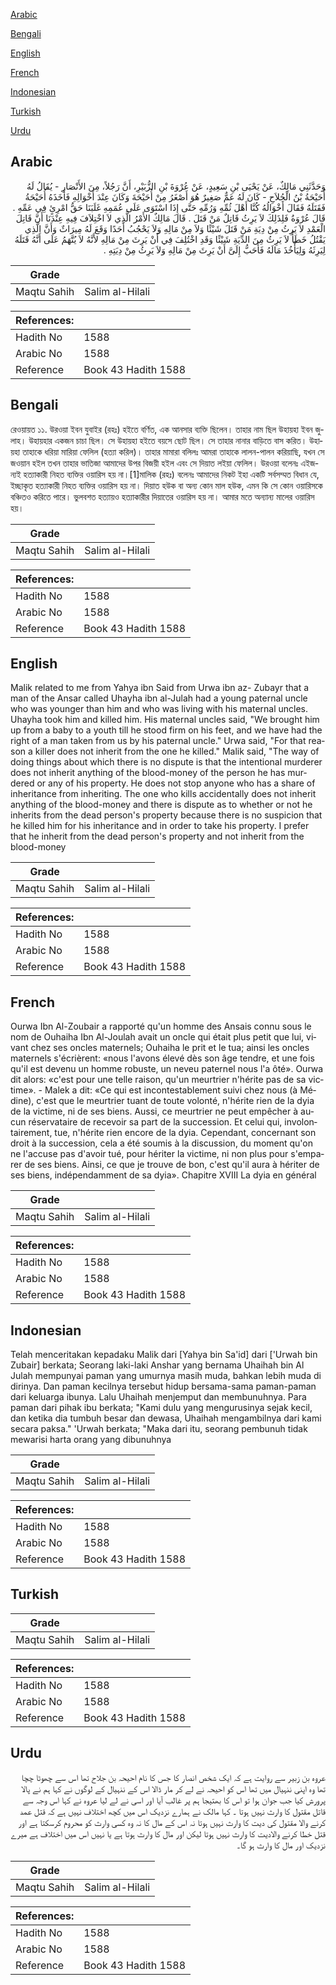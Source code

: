 [Arabic](#arabic)

[Bengali](#bengali)

[English](#english)

[French](#french)

[Indonesian](#indonesian)

[Turkish](#turkish)

[Urdu](#urdu)

## Arabic


<div dir="rtl" lang="ar" style={{fontSize:'larger',backgroundColor:'#f8f9fa',padding:20}}>
وَحَدَّثَنِي مَالِكٌ، عَنْ يَحْيَى بْنِ سَعِيدٍ، عَنْ عُرْوَةَ بْنِ الزُّبَيْرِ، أَنَّ رَجُلاً، مِنَ الأَنْصَارِ - يُقَالُ لَهُ أُحَيْحَةُ بْنُ الْجُلاَحِ - كَانَ لَهُ عَمٌّ صَغِيرٌ هُوَ أَصْغَرُ مِنْ أُحَيْحَةَ وَكَانَ عِنْدَ أَخْوَالِهِ فَأَخَذَهُ أُحَيْحَةُ فَقَتَلَهُ فَقَالَ أَخْوَالُهُ كُنَّا أَهْلَ ثُمِّهِ وَرُمِّهِ حَتَّى إِذَا اسْتَوَى عَلَى عُمَمِهِ غَلَبَنَا حَقُّ امْرِئٍ فِي عَمِّهِ ‏.‏ قَالَ عُرْوَةُ فَلِذَلِكَ لاَ يَرِثُ قَاتِلٌ مَنْ قَتَلَ ‏.‏ قَالَ مَالِكٌ الأَمْرُ الَّذِي لاَ اخْتِلاَفَ فِيهِ عِنْدَنَا أَنَّ قَاتِلَ الْعَمْدِ لاَ يَرِثُ مِنْ دِيَةِ مَنْ قَتَلَ شَيْئًا وَلاَ مِنْ مَالِهِ وَلاَ يَحْجُبُ أَحَدًا وَقَعَ لَهُ مِيرَاثٌ وَأَنَّ الَّذِي يَقْتُلُ خَطَأً لاَ يَرِثُ مِنَ الدِّيَةِ شَيْئًا وَقَدِ اخْتُلِفَ فِي أَنْ يَرِثَ مِنْ مَالِهِ لأَنَّهُ لاَ يُتَّهَمُ عَلَى أَنَّهُ قَتَلَهُ لِيَرِثَهُ وَلِيَأْخُذَ مَالَهُ فَأَحَبُّ إِلَىَّ أَنْ يَرِثَ مِنْ مَالِهِ وَلاَ يَرِثُ مِنْ دِيَتِهِ ‏.‏
</div>
<div style={{backgroundColor:'#f8f9fa',padding:20, marginBottom: 10}}><table> <thead> <tr> <th>Grade</th> <th></th> </tr> </thead> <tbody> <tr><td>Maqtu Sahih</td><td>Salim al-Hilali</td></tr></tbody></table><table> <thead> <tr> <th>References:</th> <th></th> </tr> </thead> <tbody><tr><td>Hadith No</td><td>1588</td></tr><tr><td>Arabic No</td><td>1588</td></tr><tr><td>Reference</td><td>Book 43 Hadith 1588</td></tr></tbody></table></div>

## Bengali


<div dir="ltr" lang="bn" style={{fontSize:'larger',backgroundColor:'#f8f9fa',padding:20}}>
রেওয়ায়ত ১১. উরওয়া ইবন যুবাইর (রহঃ) হইতে বর্ণিত, এক আনসার ব্যক্তি ছিলেন। তাহার নাম ছিল উহায়হা ইবন জুলাহ। উহায়হার একজন চাচা ছিল। সে উহায়হা হইতে বয়সে ছোট ছিল। সে তাহার নানার বাড়িতে বাস করিত। উহায়হা তাহাকে ধরিয়া মারিয়া ফেলিল (হত্যা করিল)। তাহার মামারা বলিলঃ আমরা তাহাকে লালন-পালন করিয়াছি, যখন সে জওয়ান হইল তখন তাহার ভাতিজা আমাদের উপর বিজয়ী হইল এবং সে দিয়াত লইয়া ফেলিল। উরওয়া বলেনঃ এইজন্যই হত্যাকারী নিহত ব্যক্তির ওয়ারিস হয় না।[1]মালিক (রহঃ) বলেনঃ আমাদের নিকট ইহা একটি সর্বসম্মত বিধান যে, ইচ্ছাকৃত হত্যাকারী নিহত ব্যক্তির ওয়ারিস হয় না। দিয়াত হউক বা অন্য কোন মাল হউক, এমন কি সে কোন ওয়ারিসকে বঞ্চিতও করিতে পারে। ভুলবশত হত্যায়ও হত্যাকারীর দিয়াতের ওয়ারিস হয় না। আমার মতে অন্যান্য মালের ওয়ারিস হয়।
</div>
<div style={{backgroundColor:'#f8f9fa',padding:20, marginBottom: 10}}><table> <thead> <tr> <th>Grade</th> <th></th> </tr> </thead> <tbody> <tr><td>Maqtu Sahih</td><td>Salim al-Hilali</td></tr></tbody></table><table> <thead> <tr> <th>References:</th> <th></th> </tr> </thead> <tbody><tr><td>Hadith No</td><td>1588</td></tr><tr><td>Arabic No</td><td>1588</td></tr><tr><td>Reference</td><td>Book 43 Hadith 1588</td></tr></tbody></table></div>

## English


<div dir="ltr" lang="en" style={{fontSize:'larger',backgroundColor:'#f8f9fa',padding:20}}>
Malik related to me from Yahya ibn Said from Urwa ibn az- Zubayr that a man of the Ansar called Uhayha ibn al-Julah had a young paternal uncle who was younger than him and who was living with his maternal uncles. Uhayha took him and killed him. His maternal uncles said, "We brought him up from a baby to a youth till he stood firm on his feet, and we have had the right of a man taken from us by his paternal uncle." Urwa said, "For that reason a killer does not inherit from the one he killed." Malik said, "The way of doing things about which there is no dispute is that the intentional murderer does not inherit anything of the blood-money of the person he has murdered or any of his property. He does not stop anyone who has a share of inheritance from inheriting. The one who kills accidentally does not inherit anything of the blood-money and there is dispute as to whether or not he inherits from the dead person's property because there is no suspicion that he killed him for his inheritance and in order to take his property. I prefer that he inherit from the dead person's property and not inherit from the blood-money
</div>
<div style={{backgroundColor:'#f8f9fa',padding:20, marginBottom: 10}}><table> <thead> <tr> <th>Grade</th> <th></th> </tr> </thead> <tbody> <tr><td>Maqtu Sahih</td><td>Salim al-Hilali</td></tr></tbody></table><table> <thead> <tr> <th>References:</th> <th></th> </tr> </thead> <tbody><tr><td>Hadith No</td><td>1588</td></tr><tr><td>Arabic No</td><td>1588</td></tr><tr><td>Reference</td><td>Book 43 Hadith 1588</td></tr></tbody></table></div>

## French


<div dir="ltr" lang="fr" style={{fontSize:'larger',backgroundColor:'#f8f9fa',padding:20}}>
Ourwa Ibn Al-Zoubair a rapporté qu'un homme des Ansais connu sous le nom de Ouhaiha Ibn Al-Joulah avait un oncle qui était plus petit que lui, vivant chez ses oncles maternels; Ouhaiha le prit et le tua; ainsi les oncles maternels s'écrièrent: «nous l'avons élevé dès son âge tendre, et une fois qu'il est devenu un homme robuste, un neveu paternel nous l'a ôté». Ourwa dit alors: «c'est pour une telle raison, qu'un meurtrier n'hérite pas de sa victime». - Malek a dit: «Ce qui est incontestablement suivi chez nous (à Médine), c'est que le meurtrier tuant de toute volonté, n'hérite rien de la dyia de la victime, ni de ses biens. Aussi, ce meurtrier ne peut empêcher à aucun réservataire de recevoir sa part de la succession. Et celui qui, involontairement, tue, n'hérite rien encore de la dyia. Cependant, concernant son droit à la succession, cela a été soumis à la discussion, du moment qu'on ne l'accuse pas d'avoir tué, pour hériter la victime, ni non plus pour s'emparer de ses biens. Ainsi, ce que je trouve de bon, c'est qu'il aura à hériter de ses biens, indépendamment de sa dyia». Chapitre XVIII La dyia en général
</div>
<div style={{backgroundColor:'#f8f9fa',padding:20, marginBottom: 10}}><table> <thead> <tr> <th>Grade</th> <th></th> </tr> </thead> <tbody> <tr><td>Maqtu Sahih</td><td>Salim al-Hilali</td></tr></tbody></table><table> <thead> <tr> <th>References:</th> <th></th> </tr> </thead> <tbody><tr><td>Hadith No</td><td>1588</td></tr><tr><td>Arabic No</td><td>1588</td></tr><tr><td>Reference</td><td>Book 43 Hadith 1588</td></tr></tbody></table></div>

## Indonesian


<div dir="ltr" lang="id" style={{fontSize:'larger',backgroundColor:'#f8f9fa',padding:20}}>
Telah menceritakan kepadaku Malik dari [Yahya bin Sa'id] dari ['Urwah bin Zubair] berkata; Seorang laki-laki Anshar yang bernama Uhaihah bin Al Julah mempunyai paman yang umurnya masih muda, bahkan lebih muda di dirinya. Dan paman kecilnya tersebut hidup bersama-sama paman-paman dari keluarga ibunya. Lalu Uhaihah menjemput dan membunuhnya. Para paman dari pihak ibu berkata; "Kami dulu yang mengurusinya sejak kecil, dan ketika dia tumbuh besar dan dewasa, Uhaihah mengambilnya dari kami secara paksa." 'Urwah berkata; "Maka dari itu, seorang pembunuh tidak mewarisi harta orang yang dibunuhnya
</div>
<div style={{backgroundColor:'#f8f9fa',padding:20, marginBottom: 10}}><table> <thead> <tr> <th>Grade</th> <th></th> </tr> </thead> <tbody> <tr><td>Maqtu Sahih</td><td>Salim al-Hilali</td></tr></tbody></table><table> <thead> <tr> <th>References:</th> <th></th> </tr> </thead> <tbody><tr><td>Hadith No</td><td>1588</td></tr><tr><td>Arabic No</td><td>1588</td></tr><tr><td>Reference</td><td>Book 43 Hadith 1588</td></tr></tbody></table></div>

## Turkish


<div dir="ltr" lang="tr" style={{fontSize:'larger',backgroundColor:'#f8f9fa',padding:20}}>

</div>
<div style={{backgroundColor:'#f8f9fa',padding:20, marginBottom: 10}}><table> <thead> <tr> <th>Grade</th> <th></th> </tr> </thead> <tbody> <tr><td>Maqtu Sahih</td><td>Salim al-Hilali</td></tr></tbody></table><table> <thead> <tr> <th>References:</th> <th></th> </tr> </thead> <tbody><tr><td>Hadith No</td><td>1588</td></tr><tr><td>Arabic No</td><td>1588</td></tr><tr><td>Reference</td><td>Book 43 Hadith 1588</td></tr></tbody></table></div>

## Urdu


<div dir="rtl" lang="ur" style={{fontSize:'larger',backgroundColor:'#f8f9fa',padding:20}}>
عروہ بن زبیر سے روایت ہے کہ ایک شخص انصار کا جس کا نام احیحہ بن جلاح تھا اس سے چھوٹا چچا تھا وہ اپنی ننہیال میں تھا اس کو احیحہ نے لے کر مار ڈالا اس کے ننہیال کے لوگوں نے کہا ہم نے پالا پرورش کیا جب جوان ہوا تو اس کا بھتیجا ہم پر غالب آیا اور اسی نے لے لیا عروہ نے کہا اس وجہ سے قاتل مقتول کا وارث نہیں ہوتا ۔ کہا مالک نے ہمارے نزدیک اس میں کچھ اختلاف نہیں ہے کہ قتل عمد کرنے والا مقتول کی دیت کا وارث نہیں ہوتا نہ اس کے مال کا نہ وہ کسی وارث کو محروم کرسکتا ہے اور قتل خطا کرنے والادیت کا وارث نہیں ہوتا لیکن اور مال کا وارث ہوتا ہے یا نہیں اس میں اختلاف ہے میرے نزدیک اور مال کا وارث ہو گا۔
</div>
<div style={{backgroundColor:'#f8f9fa',padding:20, marginBottom: 10}}><table> <thead> <tr> <th>Grade</th> <th></th> </tr> </thead> <tbody> <tr><td>Maqtu Sahih</td><td>Salim al-Hilali</td></tr></tbody></table><table> <thead> <tr> <th>References:</th> <th></th> </tr> </thead> <tbody><tr><td>Hadith No</td><td>1588</td></tr><tr><td>Arabic No</td><td>1588</td></tr><tr><td>Reference</td><td>Book 43 Hadith 1588</td></tr></tbody></table></div>